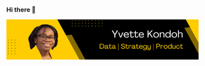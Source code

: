 ### Hi there 👋

![I am GitHub Readme Generator's creator](https://github.com/yvetteekon/yvetteekon/blob/main/CORPORATE2_RESIZED.PNG)
